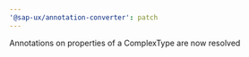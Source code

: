 ```yaml
---
'@sap-ux/annotation-converter': patch
---
```


Annotations on properties of a ComplexType are now resolved
